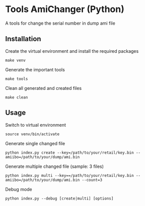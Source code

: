 # Tools AmiChanger (Python)

A tools for change the serial number in dump ami file

## Installation

Create the virtual environment and install the required packages

    make venv

Generate the important tools

    make tools

Clean all generated and created files

    make clean

## Usage

Switch to virtual environment

    source venv/bin/activate

Generate single changed file

    python index.py create --key=/path/to/your/retail/key.bin --amiibo=/path/to/your/dump/ami.bin

Generate multiple changed file (sample: 3 files)

    python index.py multi --key==/path/to/your/retail/key.bin --amiibo=/path/to/your/dump/ami.bin --count=3

Debug mode

    python index.py --debug [create|multi] [options]

